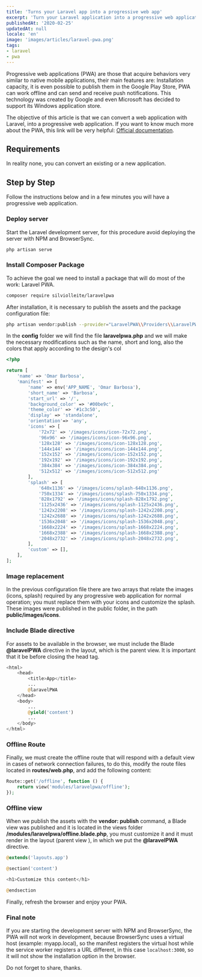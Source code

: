 ```yaml
---
title: 'Turns your Laravel app into a progressive web app'
excerpt: 'Turn your Laravel application into a progressive web application (PWA) in minutes, so it can be installed on mobile and desktop devices.'
publishedAt: '2020-02-25'
updatedAt: null
locale: 'en'
image: 'images/articles/laravel-pwa.png'
tags:
- laravel
- pwa
---
```


Progressive web applications (PWA) are those that acquire behaviors very similar to native mobile applications, their main features are: Installation capacity, it is even possible to publish them in the Google Play Store, PWA can work offline and can send and receive push notifications. This technology was created by Google and even Microsoft has decided to support its Windows application store.

The objective of this article is that we can convert a web application with Laravel, into a progressive web application. If you want to know much more about the PWA, this link will be very helpful: [Official documentation](https://developers.google.com/web/fundamentals/codelabs/your-first-pwapp?hl=en).

## Requirements

In reality none, you can convert an existing or a new application.

## Step by Step

Follow the instructions below and in a few minutes you will have a progressive web application.

### Deploy server

Start the Laravel development server, for this procedure avoid deploying the server with NPM and BrowserSync.

```bash
php artisan serve
```

### Install Composer Package

To achieve the goal we need to install a package that will do most of the work: Laravel PWA.

```bash
composer require silviolleite/laravelpwa
```

After installation, it is necessary to publish the assets and the package configuration file:

```bash
php artisan vendor:publish --provider="LaravelPWA\\Providers\\LaravelPWAServiceProvider"
```

In the **config** folder we will find the file **laravelpwa.php** and we will make the necessary modifications such as the name, short and long, also the colors that apply according to the design's col

```php
<?php

return [
    'name' => 'Omar Barbosa',
    'manifest' => [
        'name' => env('APP_NAME', 'Omar Barbosa'),
        'short_name' => 'Barbosa',
        'start_url' => '/',
        'background_color' => '#00be9c',
        'theme_color' => '#1c3c50',
        'display' => 'standalone',
        'orientation'=> 'any',
        'icons' => [
            '72x72' => '/images/icons/icon-72x72.png',
            '96x96' => '/images/icons/icon-96x96.png',
            '128x128' => '/images/icons/icon-128x128.png',
            '144x144' => '/images/icons/icon-144x144.png',
            '152x152' => '/images/icons/icon-152x152.png',
            '192x192' => '/images/icons/icon-192x192.png',
            '384x384' => '/images/icons/icon-384x384.png',
            '512x512' => '/images/icons/icon-512x512.png'
        ],
        'splash' => [
            '640x1136' => '/images/icons/splash-640x1136.png',
            '750x1334' => '/images/icons/splash-750x1334.png',
            '828x1792' => '/images/icons/splash-828x1792.png',
            '1125x2436' => '/images/icons/splash-1125x2436.png',
            '1242x2208' => '/images/icons/splash-1242x2208.png',
            '1242x2688' => '/images/icons/splash-1242x2688.png',
            '1536x2048' => '/images/icons/splash-1536x2048.png',
            '1668x2224' => '/images/icons/splash-1668x2224.png',
            '1668x2388' => '/images/icons/splash-1668x2388.png',
            '2048x2732' => '/images/icons/splash-2048x2732.png',
        ],
        'custom' => [],
    ],
];
```

### Image replacement

In the previous configuration file there are two arrays that relate the images (icons, splash) required by any progressive web application for normal operation; you must replace them with your icons and customize the splash. These images were published in the public folder, in the path **public/images/icons**.

### Include Blade directive

For assets to be available in the browser, we must include the Blade **@laravelPWA** directive in the layout, which is the parent view. It is important that it be before closing the head tag.

```php
<html>
    <head>
        <title>App</title>
        ...
        @laravelPWA
    </head>
    <body>
        ...
        @yield('content')
        ...
    </body>
</html>
```

### Offline Route

Finally, we must create the offline route that will respond with a default view in cases of network connection failures, to do this, modify the route files located in **routes/web.php**, and add the following content:

```php
Route::get('/offline', function () {    
    return view('modules/laravelpwa/offline');
});
```

### Offline view

When we publish the assets with the **vendor: publish** command, a Blade view was published and it is located in the views folder **/modules/laravelpwa/offline.blade.php**, you must customize it and it must render in the layout (parent view ), in which we put the **@laravelPWA** directive.

```php
@extends('layouts.app')

@section('content')

<h1>Customize this content</h1>

@endsection
```

Finally, refresh the browser and enjoy your PWA.

### Final note

If you are starting the development server with NPM and BrowserSync, the PWA will not work in development, because BrowserSync uses a virtual host (example: myapp.local), so the manifest registers the virtual host while the service worker registers a URL different, in this case `localhost:3000`, so it will not show the installation option in the browser.

Do not forget to share, thanks.